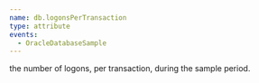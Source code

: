 ```yaml
---
name: db.logonsPerTransaction
type: attribute
events:
  - OracleDatabaseSample
---
```


the number of logons, per transaction, during the sample period.
